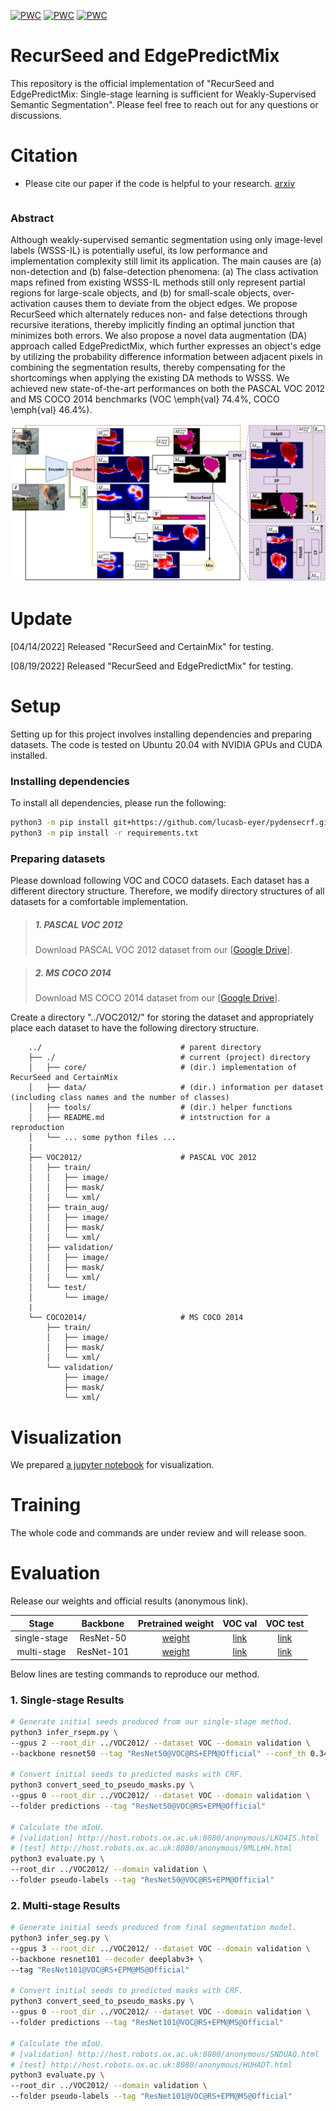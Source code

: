 [![PWC](https://img.shields.io/endpoint.svg?url=https://paperswithcode.com/badge/recurseed-and-certainmix-for-weakly/weakly-supervised-semantic-segmentation-on-1)](https://paperswithcode.com/sota/weakly-supervised-semantic-segmentation-on-1?p=recurseed-and-certainmix-for-weakly)
[![PWC](https://img.shields.io/endpoint.svg?url=https://paperswithcode.com/badge/recurseed-and-certainmix-for-weakly/weakly-supervised-semantic-segmentation-on)](https://paperswithcode.com/sota/weakly-supervised-semantic-segmentation-on?p=recurseed-and-certainmix-for-weakly)
[![PWC](https://img.shields.io/endpoint.svg?url=https://paperswithcode.com/badge/recurseed-and-certainmix-for-weakly/weakly-supervised-semantic-segmentation-on-4)](https://paperswithcode.com/sota/weakly-supervised-semantic-segmentation-on-4?p=recurseed-and-certainmix-for-weakly)

# RecurSeed and EdgePredictMix
This repository is the official implementation of "RecurSeed and EdgePredictMix: Single-stage learning is sufficient for Weakly-Supervised Semantic Segmentation". Please feel free to reach out for any questions or discussions.

# Citation
- Please cite our paper if the code is helpful to your research. [arxiv](https://arxiv.org/abs/2204.06754)
```
```

### Abstract
Although weakly-supervised semantic segmentation using only image-level labels (WSSS-IL) is potentially useful, its low performance and implementation complexity still limit its application. The main causes are (a) non-detection and (b) false-detection phenomena: (a) The class activation maps refined from existing WSSS-IL methods still only represent partial regions for large-scale objects, and (b) for small-scale objects, over-activation causes them to deviate from the object edges. We propose RecurSeed which alternately reduces non- and false detections through recursive iterations, thereby implicitly finding an optimal junction that minimizes both errors. We also propose a novel data augmentation (DA) approach called EdgePredictMix, which further expresses an object's edge by utilizing the probability difference information between adjacent pixels in combining the segmentation results, thereby compensating for the shortcomings when applying the existing DA methods to WSSS. We achieved new state-of-the-art performances on both the PASCAL VOC 2012 and MS COCO 2014 benchmarks (VOC \emph{val} $74.4\%$, COCO \emph{val} $46.4\%$).

![Overview](./resources/Overview.jpg)

# Update

[04/14/2022] Released "RecurSeed and CertainMix" for testing.

[08/19/2022] Released "RecurSeed and EdgePredictMix" for testing.

# Setup

Setting up for this project involves installing dependencies and preparing datasets. The code is tested on Ubuntu 20.04 with NVIDIA GPUs and CUDA installed. 

### Installing dependencies
To install all dependencies, please run the following:
```bash
python3 -m pip install git+https://github.com/lucasb-eyer/pydensecrf.git
python3 -m pip install -r requirements.txt
```

### Preparing datasets

Please download following VOC and COCO datasets. Each dataset has a different directory structure. Therefore, we modify directory structures of all datasets for a comfortable implementation. 

> ##### 1. PASCAL VOC 2012
> Download PASCAL VOC 2012 dataset from our [[Google Drive](https://drive.google.com/file/d/1dkwHjd-r4Xe4ap0PWNMn0GRnekIrEKyQ/view?usp=sharing)].

> ##### 2. MS COCO 2014
> Download MS COCO 2014 dataset from our [[Google Drive](https://drive.google.com/file/d/1Nn2zsJg3L52xYo40s3nx_EeUNAa4RULf/view)].

Create a directory "../VOC2012/" for storing the dataset and appropriately place each dataset to have the following directory structure.
```
    ../                               # parent directory
    ├── ./                            # current (project) directory
    │   ├── core/                     # (dir.) implementation of RecurSeed and CertainMix
    │   ├── data/                     # (dir.) information per dataset (including class names and the number of classes)
    │   ├── tools/                    # (dir.) helper functions
    │   ├── README.md                 # intstruction for a reproduction
    │   └── ... some python files ...
    |
    ├── VOC2012/                      # PASCAL VOC 2012
    │   ├── train/              
    │   │   ├── image/     
    │   │   ├── mask/        
    │   │   └── xml/        
    │   ├── train_aug/
    │   │   ├── image/     
    │   │   ├── mask/        
    │   │   └── xml/   
    │   ├── validation/
    │   │   ├── image/     
    │   │   ├── mask/        
    │   │   └── xml/   
    │   └── test/
    │       └── image/
    |
    └── COCO2014/                     # MS COCO 2014
        ├── train/              
        │   ├── image/     
        │   ├── mask/        
        │   └── xml/
        └── validation/
            ├── image/     
            ├── mask/        
            └── xml/
```

# Visualization
We prepared [a jupyter notebook](https://github.com/OFRIN/RecurSeed_and_EdgePredictMix/blob/master/demo.ipynb) for visualization.

# Training
The whole code and commands are under review and will release soon.

# Evaluation

Release our weights and official results (anonymous link).

| Stage | Backbone | Pretrained weight            | VOC val | VOC test |
|:-----:|:------------:|:----------------------------:|:-------:|:--------:|
| single-stage | ResNet-50 | [weight](https://drive.google.com/file/d/17wcdksR3qdBNzVRIWBg4xC_3FgcLryht/view) | [link](http://host.robots.ox.ac.uk:8080/anonymous/LKO4IS.html) | [link](http://host.robots.ox.ac.uk:8080/anonymous/9MLLHH.html) |
| multi-stage | ResNet-101 | [weight](https://drive.google.com/file/d/1w8GjZKc8tNFMOWqSEHumgdI9twXfq0ka/view?usp=sharing) | [link](http://host.robots.ox.ac.uk:8080/anonymous/SNDUAQ.html) | [link](http://host.robots.ox.ac.uk:8080/anonymous/HUHADT.html) |

Below lines are testing commands to reproduce our method.

### 1. Single-stage Results
```bash
# Generate initial seeds produced from our single-stage method.
python3 infer_rsepm.py \
--gpus 2 --root_dir ../VOC2012/ --dataset VOC --domain validation \
--backbone resnet50 --tag "ResNet50@VOC@RS+EPM@Official" --conf_th 0.34

# Convert initial seeds to predicted masks with CRF.
python3 convert_seed_to_pseudo_masks.py \
--gpus 0 --root_dir ../VOC2012/ --dataset VOC --domain validation \
--folder predictions --tag "ResNet50@VOC@RS+EPM@Official" 

# Calculate the mIoU.
# [validation] http://host.robots.ox.ac.uk:8080/anonymous/LKO4IS.html
# [test] http://host.robots.ox.ac.uk:8080/anonymous/9MLLHH.html
python3 evaluate.py \
--root_dir ../VOC2012/ --domain validation \
--folder pseudo-labels --tag "ResNet50@VOC@RS+EPM@Official"
```

### 2. Multi-stage Results
```bash
# Generate initial seeds produced from final segmentation model.
python3 infer_seg.py \
--gpus 3 --root_dir ../VOC2012/ --dataset VOC --domain validation \
--backbone resnet101 --decoder deeplabv3+ \
--tag "ResNet101@VOC@RS+EPM@MS@Official"

# Convert initial seeds to predicted masks with CRF.
python3 convert_seed_to_pseudo_masks.py \
--gpus 0 --root_dir ../VOC2012/ --dataset VOC --domain validation \
--folder predictions --tag "ResNet101@VOC@RS+EPM@MS@Official"

# Calculate the mIoU.
# [validation] http://host.robots.ox.ac.uk:8080/anonymous/SNDUAQ.html
# [test] http://host.robots.ox.ac.uk:8080/anonymous/HUHADT.html
python3 evaluate.py \
--root_dir ../VOC2012/ --domain validation \
--folder pseudo-labels --tag "ResNet101@VOC@RS+EPM@MS@Official"
```